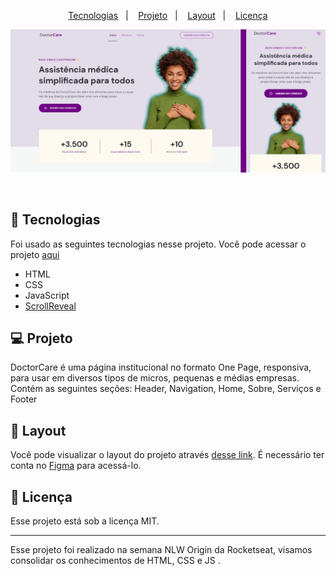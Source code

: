 <p align="center">
  <a href="#-tecnologias">Tecnologias</a>&nbsp;&nbsp;&nbsp;|&nbsp;&nbsp;&nbsp;
  <a href="#-projeto">Projeto</a>&nbsp;&nbsp;&nbsp;|&nbsp;&nbsp;&nbsp;
  <a href="#-layout">Layout</a>&nbsp;&nbsp;&nbsp;|&nbsp;&nbsp;&nbsp;
  <a href="#memo-licença">Licença</a>
</p>

<p align="center">
   <img src="https://raw.githubusercontent.com/jandemasmo/nlw-return-mission-origin/main/assets/images/projeto%20doctorcare%20.png" />
</p>

<br>

## 🚀 Tecnologias

Foi usado as seguintes tecnologias nesse projeto.
Você pode acessar o projeto [aqui](https://doctorcare-nlw-return-mission-origin.netlify.app/)

- HTML
- CSS
- JavaScript
- [ScrollReveal](https://scrollrevealjs.org/)

## 💻 Projeto

DoctorCare é uma página institucional no formato One Page, responsiva, para usar em diversos tipos de micros, pequenas e médias empresas. Contém as seguintes seções: Header, Navigation, Home, Sobre, Serviços e Footer

## 🔖 Layout

Você pode visualizar o layout do projeto através [desse link](https://www.figma.com/community/file/1102912263666619803). É necessário ter conta no [Figma](https://figma.com) para acessá-lo.

## 📝 Licença

Esse projeto está sob a licença MIT. 

---

Esse projeto foi realizado na semana NLW Origin da Rocketseat, visamos consolidar os conhecimentos de HTML, CSS e JS .
